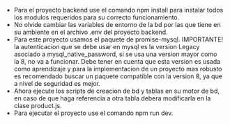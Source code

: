 - Para el proyecto backend use el comando npm install para instalar todos los modulos requeridos para su correcto funcionamiento.
- No olvide cambiar las variables de entorno de la bd por las que tiene en su ambiente en el archivo .env del proyecto backend.
- Para este proyecto usamos el paquete de promise-mysql. IMPORTANTE! la autenticacion que se debe usar en mysql es la version Legacy asociado a mysql_native_password, si se usa una version mayor como la 8,
  no va a funcionar. Debe tener en cuenta que esta version es usada como aprendizaje y para la implementacion de un proyecto mas robusto es recomendado buscar un paquete compatible con la version 8, ya que
  a nivel de seguridad es mejor.
- Ahora ejecute los scripts de creacion de bd y tablas en su motor de bd, en caso de que haga referencia a otra tabla debera modificarla en la clase product.js.
- Para ejecutar el proyecto use el comando npm run dev.
